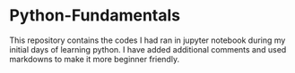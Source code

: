 # Python-Fundamentals
This repository contains the codes I had ran in jupyter notebook during my initial days of learning python. I have added additional comments and used markdowns to make it more beginner friendly.
